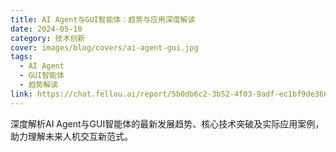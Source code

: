 ```yaml
---
title: AI Agent与GUI智能体：趋势与应用深度解读
date: 2024-05-10
category: 技术创新
cover: images/blog/covers/ai-agent-gui.jpg
tags:
  - AI Agent
  - GUI智能体
  - 趋势解读
link: https://chat.fellou.ai/report/5b0db6c2-3b52-4f03-9adf-ec1bf9de368e
---
```


深度解析AI Agent与GUI智能体的最新发展趋势、核心技术突破及实际应用案例，助力理解未来人机交互新范式。
